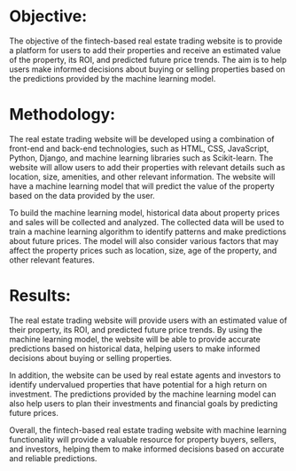 # Objective:

The objective of the fintech-based real estate trading website is to provide a platform for users to add their properties and receive an estimated value of the property, its ROI, and predicted future price trends. The aim is to help users make informed decisions about buying or selling properties based on the predictions provided by the machine learning model.

# Methodology:

The real estate trading website will be developed using a combination of front-end and back-end technologies, such as HTML, CSS, JavaScript, Python, Django, and machine learning libraries such as Scikit-learn. The website will allow users to add their properties with relevant details such as location, size, amenities, and other relevant information. The website will have a machine learning model that will predict the value of the property based on the data provided by the user.

To build the machine learning model, historical data about property prices and sales will be collected and analyzed. The collected data will be used to train a machine learning algorithm to identify patterns and make predictions about future prices. The model will also consider various factors that may affect the property prices such as location, size, age of the property, and other relevant features.

# Results:

The real estate trading website will provide users with an estimated value of their property, its ROI, and predicted future price trends. By using the machine learning model, the website will be able to provide accurate predictions based on historical data, helping users to make informed decisions about buying or selling properties.

In addition, the website can be used by real estate agents and investors to identify undervalued properties that have potential for a high return on investment. The predictions provided by the machine learning model can also help users to plan their investments and financial goals by predicting future prices.

Overall, the fintech-based real estate trading website with machine learning functionality will provide a valuable resource for property buyers, sellers, and investors, helping them to make informed decisions based on accurate and reliable predictions.
